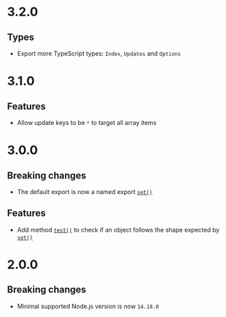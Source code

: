 # 3.2.0

## Types

- Export more TypeScript types: `Index`, `Updates` and `Options`

# 3.1.0

## Features

- Allow update keys to be `*` to target all array items

# 3.0.0

## Breaking changes

- The default export is now a named export
  [`set()`](README.md#setarray-updates-options)

## Features

- Add method [`test()`](README.md#testupdates) to check if an object follows the
  shape expected by [`set()`](README.md#setarray-updates-options)

# 2.0.0

## Breaking changes

- Minimal supported Node.js version is now `14.18.0`
